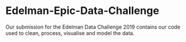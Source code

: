 # Edelman-Epic-Data-Challenge

Our submission for the Edelman Data Challenge 2019 contains our code used to clean, process, visualise and model the data. 
